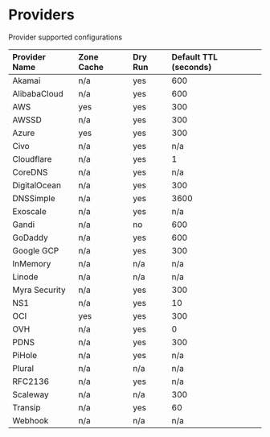 # Providers

Provider supported configurations

| Provider Name | Zone Cache | Dry Run | Default TTL (seconds) |
|:--------------|:-----------|:--------|:----------------------|
| Akamai        | n/a        | yes     | 600                   |
| AlibabaCloud  | n/a        | yes     | 600                   |
| AWS           | yes        | yes     | 300                   |
| AWSSD         | n/a        | yes     | 300                   |
| Azure         | yes        | yes     | 300                   |
| Civo          | n/a        | yes     | n/a                   |
| Cloudflare    | n/a        | yes     | 1                     |
| CoreDNS       | n/a        | yes     | n/a                   |
| DigitalOcean  | n/a        | yes     | 300                   |
| DNSSimple     | n/a        | yes     | 3600                  |
| Exoscale      | n/a        | yes     | n/a                   |
| Gandi         | n/a        | no      | 600                   |
| GoDaddy       | n/a        | yes     | 600                   |
| Google GCP    | n/a        | yes     | 300                   |
| InMemory      | n/a        | n/a     | n/a                   |
| Linode        | n/a        | n/a     | n/a                   |
| Myra Security | n/a        | yes     | 300                   |
| NS1           | n/a        | yes     | 10                    |
| OCI           | yes        | yes     | 300                   |
| OVH           | n/a        | yes     | 0                     |
| PDNS          | n/a        | yes     | 300                   |
| PiHole        | n/a        | yes     | n/a                   |
| Plural        | n/a        | n/a     | n/a                   |
| RFC2136       | n/a        | yes     | n/a                   |
| Scaleway      | n/a        | n/a     | 300                   |
| Transip       | n/a        | yes     | 60                    |
| Webhook       | n/a        | n/a     | n/a                   |
